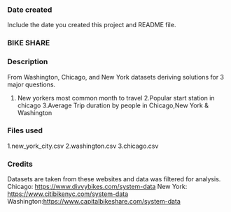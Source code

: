 ### Date created
Include the date you created this project and README file.

### BIKE SHARE 

### Description
From Washington, Chicago, and New York datasets deriving solutions for 3 major questions.

1. New yorkers most common month to travel
2.Popular start station in chicago
3.Average Trip duration by people in Chicago,New York & Washington

### Files used
1.new_york_city.csv
2.washington.csv
3.chicago.csv

### Credits
Datasets are taken from these websites and data was filtered for analysis.
Chicago:  https://www.divvybikes.com/system-data
New York: https://www.citibikenyc.com/system-data
Washington:https://www.capitalbikeshare.com/system-data

